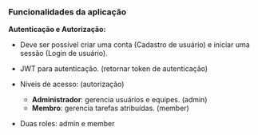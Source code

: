 ### Funcionalidades da aplicação

**Autenticação e Autorização:**

- Deve ser possível criar uma conta (Cadastro de usuário) e iniciar uma sessão (Login de usuário).
- JWT para autenticação. (retornar token de autenticação)
- Níveis de acesso: (autorização)
    - **Administrador**: gerencia usuários e equipes. (admin)
    - **Membro**: gerencia tarefas atribuídas. (member)

- Duas roles: admin e member
